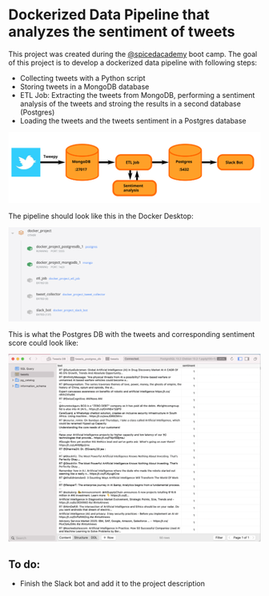 # Dockerized Data Pipeline that analyzes the sentiment of tweets

This project was created during the [@spicedacademy](https://github.com/spicedacademy/) boot camp. The goal of this project is to develop a dockerized data pipeline with following steps:
* Collecting tweets with a Python script
* Storing tweets in a MongoDB database
* ETL Job: Extracting the tweets from MongoDB, performing a sentiment analysis of the tweets and stroing the results in a second database (Postgres)
* Loading the tweets and the tweets sentiment in a Postgres database

<img src= "https://github.com/pavrmk/twitter_sentiment_analysis/blob/main/images/readme_file_images/structure.svg" width="830">

The pipeline should look like this in the Docker Desktop:

<img src= "https://github.com/pavrmk/twitter_sentiment_analysis/blob/main/images/readme_file_images/docker_pipeline.png" width="830">

This is what the Postgres DB with the tweets and corresponding sentiment score could look like:

<img src= "https://github.com/pavrmk/twitter_sentiment_analysis/blob/main/images/readme_file_images/postgres_tweets.png" width="830">

## To do:
* Finish the Slack bot and add it to the project description
